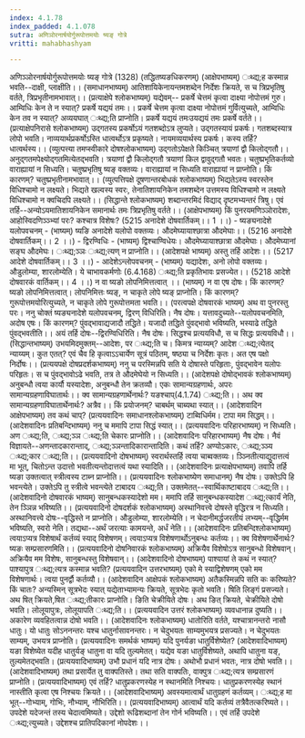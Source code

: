 ```yaml
---
index: 4.1.78
index_padded: 4.1.078
sutra: अणिञोरनार्षयोर्गुरूपोत्तमयोः ष्यङ् गोत्रे
vritti: mahabhashyam

---
```

 अणिञ्ञोरनार्षयोर्गुरूपोत्तमयोः ष्यङ् गोत्रे (1328) (तद्धितष्यङधिकरणम्) (आक्षेपभाष्यम्) ःथ्द्य;ह कस्मान्न भवति--दाक्षी, प्लाक्षीति।। (समाधानभाष्यम्) आतिशायिकेनायन्तमशब्देन निर्देशः क्रियते, स च त्रिप्रभृतिषु वर्तते, त्रिप्रभृतीनामभावात्।। (प्रत्याक्षेपे श्लोकभाष्यम्) यद्येवम्-- प्रकर्षे चेत्तमं कृत्वा दाक्ष्या नोपोत्तमं गुरु। आम्विधिः केन ते न स्यात्? प्रकर्षे यद्ययं तमः।। प्रकर्षे चेत्तम कृत्वा दाक्ष्या नोपोत्तमं गुर्वित्युच्यते, आम्विधिः केन तव न स्यात्? अव्ययघात् ःथ्द्य;ति प्राप्नोति। प्रकर्षे यद्ययं तमःउयद्ययं तमः प्रकर्षे वर्तते।। (प्रत्याक्षेपनिरासे श्लोकभाष्यम्) उद्गतस्य प्रकर्षोऽयं गतशब्दोऽत्र लुप्यते। उद्गतस्यायं प्रकर्षः। गतशब्दस्यात्र लोपो भवति। नाव्ययार्थप्रकर्षोऽस्ति धात्वर्थोऽत्र प्रकृष्यते। नायमव्ययार्थस्य प्रकर्षः। कस्य तर्हि? धात्वर्थस्य।। (व्युत्पत्त्या तमप्स्वीकारे दोषश्लोकभाष्यम्) उद्गतोऽपेक्षते किञ्चित् त्रयाणां द्वौ किलोद्गतौ।। अनुद्गतमपेक्ष्योद्गतमित्येतद्भवति। त्रयाणां द्वौ किलोद्गतौ त्रयाणां किल द्वावुद्गतौ भवतः। चतुष्प्रभृतिकर्तव्यो वाराह्यायां न सिध्यति। चतुष्प्रभृतिषु ष्यङ् वक्तव्यः। वाराह्यायां न सिध्यति वाराह्यायां न प्राप्नोति। किं कारणम्? चतुष्प्रभृतीनामभावात्।। (व्युत्पत्तिपक्षे दूषणान्तरबोधकं श्लोकभाष्यम्) भिद्यतेऽस्य स्वरस्तेन विधिश्चामो न लक्ष्यते। भिद्यते खल्वस्य स्वरः, तेनातिशायनिकेन तमशब्देन उत्तमस्य विधिश्चामो न लक्ष्यते विधिश्चामो न क्वचिदपि लक्ष्यते।। (सिद्धान्ते श्लोकभाष्यम्) शब्दान्तरमिदं विद्याद् दृष्टमभ्यन्तरं त्रिषु। एवं तर्हि--अन्योऽयमातिशायनिकेन समानार्थः तमः त्रिप्रभृतिषु वर्तते।। (आक्षेपभाष्यम्) किं पुनरयमणिञ्ञोरादेशः, आहोस्विदणिञ्ञ्भ्यां परः? कश्चात्र विशेषः? (5215 अनादेशे दोषवार्तिकम्।। 1 ।।) - ष्यङ्यनादेशे यलोपवचनम् - (भाष्यम्) ष्यङि अनादेशे यलोपो वक्तव्यः। औदमेघ्यायाश्छात्रा औदमेघाः।। (5216 अनादेशे दोषवार्तिकम्।। 2 ।।) - द्विरण्विधिः - (भाष्यम्) द्विश्चाण्विधेयः। औदमेघ्यायाश्छात्रा औदमेघाः। औदमेघ्यानां सङ्घ औदमेघः। ःथ्द्य;ञ्ञः ःथ्द्य;त्यण् न प्राप्नोति।। (आदेशपक्षे भाष्यम्) अस्तु तर्हि आदेशः।। (5217 आदेशे दोषवार्तिकम्।। 3 ।।) - आदेशेऽन्लोपवचनम् - (भाष्यम्) यद्यादेशः, अनो लोपो वक्तव्यः। औडुलोम्या, शारलोम्येति। ये चाभावकर्मणोः (6.4.168) ःथ्द्य;ति प्रकृतिभावः प्रसज्येत।। (5218 आदेशे दोषवारकं वार्तिकम्।। 4 ।।) न वा ष्यङो लोपनिमित्तत्वात् ।। (भाष्यम्) न वा एष दोषः। किं कारणम्? ष्यङो लोपनिमित्तत्वात्। लोपनिमित्तः ष्यङ्, न चाकृते लोपे ष्यङ् प्राप्नोति। किं कारणम्? गुरूपोत्तमयोरित्युच्यते, न चाकृते लोपे गुरूपोत्तमता भवति।। (परत्वपक्षे दोषवारकं भाष्यम्) अथ वा पुनरस्तु परः। ननु चोक्तं ष्यङ्यनादेशे यलोपवचनम्, द्विरण् विधिरिति। नैष दोषः। यत्तावदुच्यते--यलोपवचनमिति, अदोष एषः। किं कारणम्? पुंवद्भावाद्यजादौ तद्धिते। यजादौ तद्धिते पुंवद्भावो भविष्यति, भस्याढे तद्धिते पुंवद्भवतीति।। अयं तर्हि दोषः--द्विरण्विधिरिति। नैष दोषः। सिद्धश्च प्रत्ययविधौ, स च सिद्धः प्रत्ययविधौ।। (सिद्धान्तभाष्यम्) उभयमिदमुक्तम्--आदेशः, पर ःथ्द्य;ति च। किमत्र न्याय्यम्? आदेश ःथ्द्य;त्येतद् न्याय्यम्। कुत एतत्? एवं चैव हि कृत्वाऽऽचार्येण सूत्रं पठितम्, षष्ठ्या च निर्देशः कृतः। अत एष पक्षो निर्दोषः।। (प्रत्ययपक्षे दोषप्रदर्शकभाष्यम्) ननु च परस्मिन्नपि सति ये दोषास्ते परिहृताः, पुंवद्भावेन यलोपः परिहृतः। स च पुंवद्भावोऽढे भवति, तत्र ते औदमेघेयो न सिध्यति।। (आदेशपक्षे दोषोद्भावकं श्लोकभाष्यम्) अनुबन्धौ त्वया कार्यौ यस्यादेशः, अनुबन्धौ तेन क्रतव्यौ। एकः सामान्यग्रहणार्थः, अपरः सामान्यग्रहणाविघातार्थः।। क्व सामान्यग्रहणार्थेनार्थः? यङश्चाप्(4.1.74) ःथ्द्य;ति।। अथ क्व सामान्यग्रहणाविघातार्थेनार्थः? अत्रैव।। किं प्रयोजनम्? चाबर्थम् चाब्यथा स्यात्।। (आदेशवादिन आक्षेपभाष्यम्) तव कथं चाप्? (प्रत्ययवादिनः समाधानश्लोकभाष्यम्) टाब्विधिर्मम। टापा मम सिद्धम्।। (आदेशवादिनः प्रतिबन्दिभाष्यम्) ननु च ममापि टापा सिद्धं स्यात्।। (प्रत्ययवादिनः परिहारभाष्यम्) न सिध्यति। अण ःथ्द्य;ति, ःथ्द्य;ञ्ञ ःथ्द्य;ति चेकारः प्राप्नोति।। (आदेशवादिनः परिहारभाष्यम्) नैष दोषः। नैवं विज्ञायते--अणन्तादकारान्ताद्, ःथ्द्य;ञ्ञन्तादिकारान्तादिति। कथं तर्हि? अण्योऽकारः, ःथ्द्य;ञ्ञ्य ःथ्द्य;कार ःथ्द्य;ति।। (प्रत्ययवादिनो दोषभाष्यम्) स्वरार्थस्तर्हि त्वया चाब्वक्तव्यः। ञ्ञ्नितीत्याद्युदात्तत्वं मा भूत्, चितोऽन्त उदात्तो भवतीत्यन्तोदात्तत्वं यथा स्यादिति।। (आदेशवादिनः प्रत्याक्षेपभाष्यम्) तवापि तर्हि ष्यङा उक्तत्वात् स्त्रीत्वस्य टाब्न प्राप्नोति।। (प्रत्ययवादिनः श्लोकभाष्येण समाधानम्) नैष दोषः। उक्तेऽपि हि भवन्त्येते। उक्तेऽपि तु स्त्रीत्वे भवन्त्येते टाबादय ःथ्द्य;ति। उक्तमेतत्--स्वार्थिकाष्टाबादय ःथ्द्य;ति।। (आदेशवादिनो दोषवारकं भाष्यम्) सानुबन्धकस्यादेशो मम। ममापि तर्हि सानुबन्धकस्यादेश ःथ्द्य;त्कार्यं नेति, तेन ञ्ञिन्न भविष्यति।। (प्रत्ययवादिनो दोषदर्शकं श्लोकभाष्यम्) अस्थानिवत्त्वे दोषस्ते वृद्धिरत्र न सिध्यति। अस्थानिवत्त्वे दोषः--वृद्धिस्ते न प्राप्नोति। औडुलोम्या, शारलोम्येति। न चेदानीमर्द्धजरतीयं लभ्यम्--वृद्धिर्मम भविष्यति, स्वरो नेति। तद्यथा--अर्थं जरत्याः कामयन्ते, अर्धं नेति।। (आदेशवादिनः प्रतिबन्दिश्लोकभाष्यम्) त्वयाऽप्यत्र विशेषार्थं कर्तव्यं स्याद् विशेषणम्। त्वयाऽप्यत्र विशेषणार्थोऽनुबन्धः कर्तव्यः।। क्व विशेषणार्थेनार्थः? ष्यङः सम्प्रसारणमिति।। (प्रत्ययवादिनो दोषनिवारकं श्लोकभाष्यम्) अक्रियैव विशेषोऽत्र सानुबन्धो विशेषवान्। अक्रियैव मम विशेषः, सानुबन्धस्तु विशेषवान्।। (आदेशवादिनो दोषभाष्यम्) पाश्यायां ते कथं न स्यात्? पाश्यापुत्र ःथ्द्य;त्यत्र कस्मान्न भवति? (प्रत्ययवादिन उत्तरभाष्यम्) एको मे स्याद्विशेषणम् एको मम विशेषणार्थः। त्वया पुनर्द्वौ कर्तव्यौ।। (आदेशवादिन आक्षेपकं श्लोकभाष्यम्) अतैकस्मिन्नपि सति कः करिष्यते? किं चातः? अन्यस्मिन् सूत्रभेदः स्यात् यद्येताभ्यामन्यः क्रियते, सूत्रभेदः कृतो भवति। षिति लिङ्गं प्रसज्यते। अथ षित् क्रियते,षित ःथ्द्य;तीकारः प्राप्नोति। ङिति चेक्रीयिते दोषः। अथ ङित् क्रियते, चेक्रीयिते दोषो भवति। लोलूयापुत्रः, लोलूयापति ःथ्द्य;ति।। (प्रत्ययवादिन उत्तरं श्लोकभाष्यम्) व्यवधानान्न दुष्यति।। अकारेण व्यवहितत्वान्न दोषो भवति।। (आदेशवादिनः श्लोकभाष्यम्) धातोरिति वर्तते, यश्चात्रानन्तरो नासौ धातुः। यो धातुः सोऽननन्तरः यश्च धातुर्नासावनन्तरः। न चेदुभयतः साम्यमुभयत्र प्रसज्यते। न चेदुभयतः साम्यम्, उभयत्र प्राप्नोति। (प्रत्ययवादिनः समर्थकं भाष्यम्) यदि पुनर्यङा धातुर्विशेष्येत? (आदेशवादिभाष्यम्) यङा विशेष्येत यदीह धातुर्यङ् धातुना वा यदि तुल्यमेतत्। यद्येव यङा धातुर्विशेष्यते, अथापि धातुना यङ्, तुल्यमेतद्भवति। (प्रत्ययवादिभाष्यम्) उभौ प्रधानं यदि नात्र दोषः। अथोभौ प्रधानं भवतः, नात्र दोषो भवति।। (आदेशवादिभाष्यम्) तथा प्रसार्येत तु वाक्पतिस्ते। तथा सति वाक्पतिः, वाक्पुत्र ःथ्द्य;त्यत्र सम्प्रसारणं प्राप्नोति। (प्रत्ययवादिभाष्यम्) एवं तर्हि? धातुप्रकरणस्येह न स्थानमिति निश्चयः। धातुप्रकरणस्येह स्थानं नास्तीति कृत्वा एष निश्चयः क्रियते।। (आदेशवादिभाष्यम्) अवस्यमात्वार्थं धातुग्रहणं कर्तव्यम्। ःथ्द्य;ह मा भूत्--गोभ्याम्, गोभिः, नौभ्याम्, नौभिरिति।। (प्रत्ययवादिभाष्यम्) आत्वार्थं यदि कर्तव्यं तत्रैवैतत्करिष्यते।। उपदेशे यदेजन्तं तस्य चेदात्वमिष्यते। उद्देशो रूढिशब्दानां तेन गोर्न भविष्यति।। एवं तर्हि उपदेशे ःथ्द्य;त्युच्यते। उद्देशश्च प्रातिपदिकानां नोपदेशः।। 